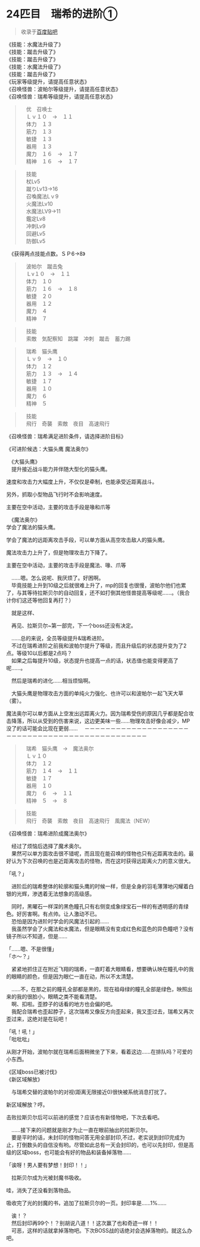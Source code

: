 # 24匹目　瑞希的进阶①

> 收录于[百度贴吧](https://tieba.baidu.com/f?kw=在vrmmo中当起了召唤士)  

《技能：水魔法升级了》  
《技能：蹴击升级了》  
《技能：蹴击升级了》  
《技能：水魔法升级了》  
《技能：蹴击升级了》  
《玩家等级提升，请提高任意状态》  
《召唤怪兽：波帕尔等级提升，请提高任意状态》  
《召唤怪兽：瑞希等级提升，请提高任意状态》  


>　优　召唤士  
>　Ｌｖ１０　→　１１  
>　体力　１３  
>　筋力　１３  
>　敏捷　１３  
>　器用　１３  
>　魔力　１６　→　１７  
>　精神　１６　→　１７  

>　技能  
>　杖Lv5  
>　蹴りLv13→16  
>　召喚魔法Lｖ9  
>　火魔法Lv10  
>　水魔法LV9→11  
>　鑑定Lv8  
>　冲刺Lv9  
>　回避Lv5  
>　防御Lv5  

　《获得两点技能点数。ＳＰ6→8》

>　波帕尔　蹴击兔  
>　Ｌv１０　→　１１  
>　体力　１０  
>　筋力　１６　→　１８  
>　敏捷　２０  
>　器用　１２  
>　魔力　４  
>　精神　７  

>　技能  
>　索敵　気配察知　跳躍　冲刺　蹴击　蓄力踢  

>　瑞希　猫头鹰  
>　Ｌｖ９　→　１０  
>　体力　１２  
>　筋力　１３　→　１４  
>　敏捷　１７  
>　器用　１０  
>　魔力　６  
>　精神　５  

>　技能  
>　飛行　奇襲　索敵　夜目　高速飛行  



《召唤怪兽：瑞希满足进阶条件，请选择进阶目标》

《可进阶候选：大猫头鹰 魔法奥尔》

　《大猫头鹰》  
　提升接近战斗能力并伴随大型化的猫头鹰。  

速度和攻击力大幅度上升，不仅仅是牵制，也能承受近距离战斗。

另外，抓取小型物品飞行时不会影响速度。

主要在空中活动，主要的攻击手段是喙和爪等

　《魔法奥尔》  
学会了魔法的猫头鹰。  

学会了魔法的远距离攻击手段，可以单方面从高空攻击敌人的猫头鹰。

魔法攻击力上升了，但是物理攻击力下降了。

主要在空中活动，主要的攻击手段是魔法、喙、爪等

　……嗯。怎么说呢、我厌烦了。好困啊。  
　毕竟技能上升到10级之后就很难上升了，mp的回复也很慢，波帕尔他们也累了，与其等待拉斯贝尔的自动回复，还不如打倒其他怪兽提高等级呢……。（我合计你们这还等他回复再打？）  

　就是这样、

　再见、拉斯贝尔~第一部完，下一个boss还没有决定。

　……总的来说，全员等级提升&瑞希进阶。  
　不过在瑞希进阶之前我和波帕尔提升了等级，而且升级后的状态提升变为了2点。等级10以后都是2点吗？  
　如果之后每提升10级，状态提升也提高一点的话，状态值也能变得更高了呢……。  

　然后是瑞希的进化……相当烦恼啊。

　大猫头鹰是物理攻击方面的单纯火力强化、也许可以和波帕尔一起飞天大草（雾）。

魔法奥尔可以单方面从上空发出远距离火力。因为瑞希受伤的原因几乎都是配合攻击降落，所以从受到的伤害来说，这边更美味一些……物理攻击好像会减少，MP没了的话可能会比现在更弱……
　－－－－－－－－－－－－－－－－－－－－－－－－－－－－－－－－－－－－－－－－－－－－－－－

>　瑞希　猫头鹰　→　魔法奥尔  
>　Ｌｖ１０  
>　体力　１２  
>　筋力　１４　→　１１  
>　敏捷　１７  
>　器用　１０  
>　魔力　６　→　１１  
>　精神　５　→　８  

>　技能  
>　飛行　奇襲　索敵　夜目　高速飛行　風魔法（NEW）  

《召唤怪兽：瑞希进阶成魔法奥尔》

　经过了烦恼后选择了魔术奥尔。  
　果然可以单方面攻击很不错呢，而且现在能召唤的怪物也只有近距离攻击的。最好认为下次召唤的也是近距离攻击的怪物，而在这时获得远距离火力的意义很大。  

「吼？」

　进阶后的瑞希整体的轮廓和猫头鹰的时候一样，但是全身的羽毛薄薄地闪耀着白银的光辉，渗透着无法想象的高级感。

　同时，黑曜石一样深的黑色瞳孔只有右侧变成象绿宝石一样的有透明感的青绿色。好厉害啊。有点帅。让人激动不已。  
　恐怕是因为进阶时学会的风魔法引起的……  
　我虽然学会了火魔法和水魔法，但是眼睛没有变成红色和蓝色的异色瞳吧？没有镜子所以不知道，但是……  

「……嗯、不是很懂」  
「ホ～？」  

　紧紧地抓住正在附近飞翔的瑞希，一直盯着大眼睛看，想要确认映在瞳孔中的我的眼睛的颜色，但是因为眼仁一直在动，所以不太清楚。

　……不，在那之前的瞳孔全部都是黑的，现在祖母绿的瞳孔全部是绿色，映照出来的我的很脸小，眼睛之类不能看清楚。  
　啊、扣啦。歪脖子的话看的地方也会偏的吧。  
　我配合瑞希也歪起脖子，这次瑞希又像反方向歪起来，我又歪过去，瑞希又再次歪过来，这绝对是在玩吧！  

「吼！吼！」  
「吡吡吡」  

  
从刚才开始，波帕尔就在瑞希后面稍微坐了下来，看着这边……在排队吗？可爱的小东西。


《区域boss已被讨伐》  
《新区域解放》  

　与瑞希交替的波帕尔的对视(距离无限接近0)很快被系统消息打扰了。

新区域解放？哼。

击败拉斯贝尔后可以前进的感觉？应该也有新怪物吧，下次去看吧。


　……接下来的问题就是刚才为止一直在眼前抽出的拉斯贝尔。  
　要是平时的话，未封印的怪物问答无用全部封印,不过，老实说到封印完成为止，打倒数头的自信没有哟。尽管如此总有一天会封印的，也可以先封印，但是高级的区域boss，也可能会有好的物品和装备掉落物……  

「诶呀！男人要有梦想！封印！！」

　拉斯贝尔成为光被封魔书吸收。

哇，消失了还没看到落物品。
  
吸收完了光的封魔的书，追加了拉斯贝尔的一页。封印率是……1%……

　诶！？  
　然后封印再99个！？别胡说八道！！这次赢了也和奇迹一样！！  
　可恶，这样的话就拿掉落物吧。下次BOSS战的话绝对会选掉落物的。就这么办吧。  